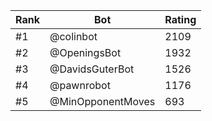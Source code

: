 Rank|Bot|Rating
---|---|---
#1|@colinbot|2109
#2|@OpeningsBot|1932
#3|@DavidsGuterBot|1526
#4|@pawnrobot|1176
#5|@MinOpponentMoves|693
